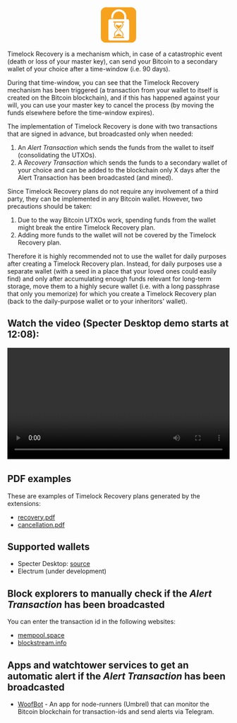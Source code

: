 <div align="center">
    <img width="80" height="80" src="assets/logo160.png" alt="Timelock Recovery Logo" />
</div>

Timelock Recovery is a mechanism which, in case of a catastrophic event
(death or loss of your master key), can send your Bitcoin to a secondary wallet of your choice
after a time-window (i.e. 90 days).

During that time-window, you can see that the Timelock Recovery mechanism has been triggered (a
transaction from your wallet to itself is created on the Bitcoin blockchain), and if this
has happened against your will, you can use your master key to cancel the process (by moving
the funds elsewhere before the time-window expires).

The implementation of Timelock Recovery is done with two transactions that are signed in advance,
but broadcasted only when needed:

1. An *Alert Transaction* which sends the funds from the wallet to itself (consolidating the UTXOs).
2. A *Recovery Transaction* which sends the funds to a secondary wallet of your choice and can
be added to the blockchain only X days after the Alert Transaction has been broadcasted (and mined).

Since Timelock Recovery plans do not require any involvement of a third party, they can be
implemented in any Bitcoin wallet. However, two precautions should be taken:

1. Due to the way Bitcoin UTXOs work, spending funds from the wallet might break the entire
Timelock Recovery plan.
2. Adding more funds to the wallet will not be covered by the Timelock Recovery plan.

Therefore it is highly recommended not to use the wallet for daily purposes after creating a
Timelock Recovery plan. Instead, for daily purposes use a separate wallet (with a seed in a place that
your loved ones could easily find) and only after accumulating enough funds relevant for long-term
storage, move them to a highly secure wallet (i.e. with a long passphrase that only you memorize) for
which you create a Timelock Recovery plan (back to the daily-purpose wallet or to your inheritors' wallet).

## Watch the video (Specter Desktop demo starts at 12:08):
<div align="center">
    <video controls width="100%">
        <source src="https://v.nostr.build/a3JwIlQqwcb8WLEe.mp4" type="video/mp4">
    </video>
</div>

## PDF examples

These are examples of Timelock Recovery plans generated by the extensions:

- [recovery.pdf](assets/recovery.pdf)
- [cancellation.pdf](assets/cancellation.pdf)

## Supported wallets

- Specter Desktop: [source](https://github.com/oren-z0/timelockrecovery-specter)
- Electrum (under development)

## Block explorers to manually check if the *Alert Transaction* has been broadcasted

You can enter the transaction id in the following websites:

- [mempool.space](https://mempool.space)
- [blockstream.info](https://blockstream.info)

## Apps and watchtower services to get an automatic alert if the *Alert Transaction* has been broadcasted

- [WoofBot](https://apps.umbrel.com/app/woofbot-lnd) - An app for node-runners (Umbrel) that can
monitor the Bitcoin blockchain for transaction-ids and send alerts via Telegram.
